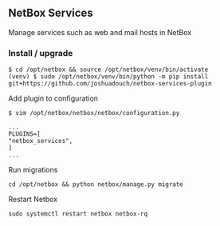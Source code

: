 ## NetBox Services

Manage services such as web and mail hosts in NetBox

### Install / upgrade
```
$ cd /opt/netbox && source /opt/netbox/venv/bin/activate
(venv) $ sudo /opt/netbox/venv/bin/python -m pip install git+https://github.com/joshuadouch/netbox-services-plugin
```
Add plugin to configuration
```
$ vim /opt/netbox/netbox/netbox/configuration.py

...
PLUGINS=[
"netbox_services",
]
...
```
Run migrations
```
cd /opt/netbox && python netbox/manage.py migrate
```
Restart Netbox
```
sudo systemctl restart netbox netbox-rq
```
